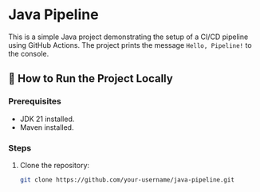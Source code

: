 # Java Pipeline

This is a simple Java project demonstrating the setup of a CI/CD pipeline using GitHub Actions. The project prints the message `Hello, Pipeline!` to the console.

## 🚀 How to Run the Project Locally

### Prerequisites
- JDK 21 installed.
- Maven installed.

### Steps
1. Clone the repository:
   ```bash
   git clone https://github.com/your-username/java-pipeline.git
